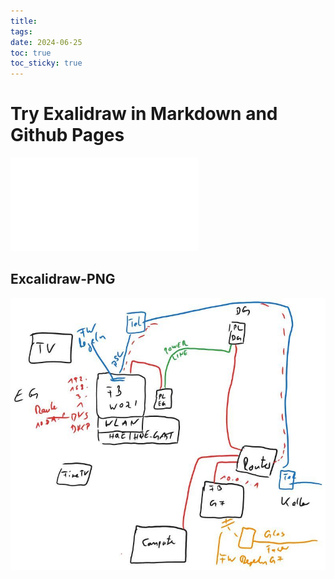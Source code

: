 ```yaml
---
title: 
tags: 
date: 2024-06-25
toc: true
toc_sticky: true
---
```


# Try Exalidraw in Markdown and Github Pages 


![2024-03-06 19.25.14.excalidraw](../Excalidraw/2024-03-06%2019.25.14.excalidraw.md)
## Excalidraw-PNG

![2024-03-06 19.25.14.excalidraw](../_asset/2024-06-25-try-exalidraw_image_1.jpg)